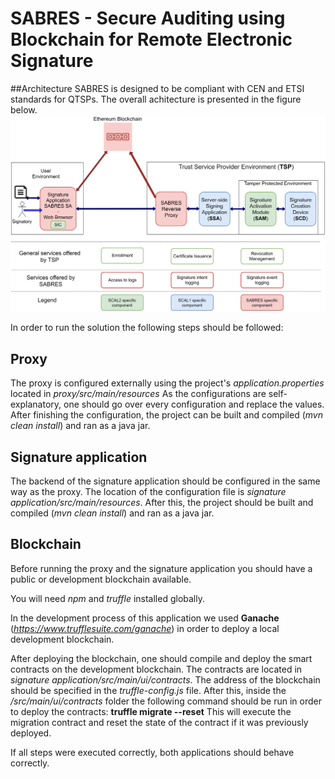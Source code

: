 # SABRES - Secure Auditing using Blockchain for Remote Electronic Signature


##Architecture
SABRES is designed to be compliant with CEN and ETSI standards for QTSPs. The overall achitecture is presented in the figure below.
![alt text](./docs/sabres_architecture.png)


In order to run the solution the following steps should be followed:

## Proxy

The proxy is configured externally using the project's *application.properties* located in *proxy/src/main/resources*
As the configurations are self-explanatory, one should go over every configuration and replace the values.
After finishing the configuration, the project can be built and compiled (*mvn clean install*) and ran as a java jar.

## Signature application

The backend of the signature application should be configured in the same way as the proxy. The location of the configuration file is
*signature application/src/main/resources*. After this, the project should be built and compiled (*mvn clean install*) and ran as a java jar.

## Blockchain

Before running the proxy and the signature application you should have a public or development blockchain available.

You will need *npm* and *truffle* installed globally.

In the development process of this application we used **Ganache** (*https://www.trufflesuite.com/ganache*) in order to 
deploy a local development blockchain.

After deploying the blockchain, one should compile and deploy the smart contracts on the development blockchain.
The contracts are located in *signature application/src/main/ui/contracts*. 
The address of the blockchain should be specified in the
*truffle-config.js* file.
After this, inside the */src/main/ui/contracts* folder the following command should be run
in order to deploy the contracts: **truffle migrate --reset**
This will execute the migration contract and reset the state of the contract if it was previously deployed.

If all steps were executed correctly, both applications should behave correctly.




